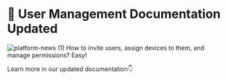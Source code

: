 # 👥 User Management Documentation Updated
![platform-news (1)](https://user-images.githubusercontent.com/120122081/217279699-eb318b43-245a-4569-a9cb-4413d0d1a58d.png)
How to invite users, assign devices to them, and manage permissions? Easy!

Learn more in our updated documentation👇
